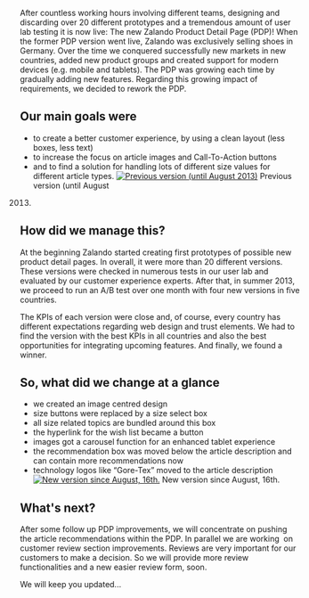 <!--
.. title: Cleaning up - The new Product Detail Page
.. slug: the-new-product-detail-page-pdp
.. date: 2013-09-03 14:47:51
.. tags: frontend
.. author: Christian Leschke
.. image: pdp_teaser.jpg
-->

After countless working hours involving different teams, designing and
discarding over 20 different prototypes and a tremendous amount of user lab
testing it is now live: The new Zalando Product Detail Page (PDP)! When the
former PDP version went live, Zalando was exclusively selling shoes in
Germany. Over the time we conquered successfully new markets in new countries,
added new product groups and created support for modern devices (e.g. mobile
and tablets). The PDP was growing each time by gradually adding new features.
Regarding this growing impact of requirements, we decided to rework the PDP.

<!-- TEASER_END -->

## Our main goals were

  * to create a better customer experience, by using a clean layout (less boxes, less text)
  * to increase the focus on article images and Call-To-Action buttons
  * and to find a solution for handling lots of different size values for different article types.
[![Previous version (until August 2013)](/files/2013/08/PDP-old.jpg)](/files/2013/08/PDP-old.jpg) Previous version (until August
2013)

## How did we manage this?

At the beginning Zalando started creating first prototypes of possible new
product detail pages. In overall, it were more than 20 different versions.
These versions were checked in numerous tests in our user lab and evaluated by
our customer experience experts. After that, in summer 2013, we proceed to run
an A/B test over one month with four new versions in five countries.

The KPIs of each version were close and, of course, every country has
different expectations regarding web design and trust elements. We had to find
the version with the best KPIs in all countries and also the best
opportunities for integrating upcoming features. And finally, we found a
winner.

## So, what did we change at a glance

  * we created an image centred design
  * size buttons were replaced by a size select box
  * all size related topics are bundled around this box
  * the hyperlink for the wish list became a button
  * images got a carousel function for an enhanced tablet experience
  * the recommendation box was moved below the article description and can contain more recommendations now
  * technology logos like “Gore-Tex” moved to the article description
[![New version since August, 16th.](/files/2013/08/PDP-2013-08.jpg)](/files/2013/08/PDP-2013-08.jpg) New version since August, 16th.

## What's next?

After some follow up PDP improvements, we will concentrate on pushing the
article recommendations within the PDP. In parallel we are working  on
customer review section improvements. Reviews are very important for our
customers to make a decision. So we will provide more review functionalities
and a new easier review form, soon.

We will keep you updated...

